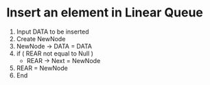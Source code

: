 
# Insert an element in Linear Queue

1. Input DATA to be inserted
2. Create NewNode
3. NewNode -> DATA = DATA 
4. if ( REAR not equal to Null )
    * REAR -> Next = NewNode
5. REAR = NewNode
6. End


